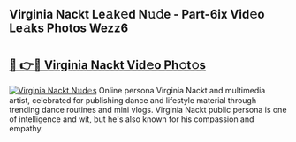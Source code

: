 ## Virginia Nackt Le𝚊k𝚎d N𝚞𝚍e - Part-6ix Vid𝚎o Le𝚊ks Photos Wezz6

# <h2><a href="http://fb392h2.evod.top/?m=Virginia+Nackt">🔗 👉🔴 Virginia Nackt Vid𝚎o Ph𝚘t𝚘s</a></h2>

[![Virginia Nackt N𝚞d𝚎s](https://i.imgur.com/8V9OHl7.gif)](http://fb392h2.evod.top/?m=Virginia+Nackt)
Online persona Virginia Nackt and multimedia artist, celebrated for publishing dance and lifestyle material through trending dance routines and mini vlogs. Virginia Nackt public persona is one of intelligence and wit, but he's also known for his compassion and empathy. 
